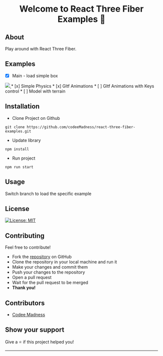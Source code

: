 <h1 align="center">Welcome to React Three Fiber Examples 👋</h1>  

## About
Play around with React Three Fiber.

## Examples
* [x] Main - load simple box
<a href="https://codesandbox.io/s/rrppl0y8l4">
    <img src="/docs/basic-app.gif" />
</a>
* [x] Simple Physics
* [x] Gltf Animations
* [ ] Gltf Animations with Keys control
* [ ] Model with terrain

## Installation
* Clone Project on Github
```
git clone https://github.com/codeeMadness/react-three-fiber-examples.git
```
* Update library
```
npm install
```
* Run project
```
npm run start
```

## Usage
Switch branch to load the specific example

## License
<a href="/LICENSE"><img alt="License: MIT" src="https://img.shields.io/badge/License-MIT-yellow.svg" /></a>

## Contributing
Feel free to contribute!
- Fork the [repository](https://github.com/codeeMadness/react-three-fiber-examples) on GitHub
- Clone the repository in your local machine and run it
- Make your changes and commit them
- Push your changes to the repository
- Open a pull request
- Wait for the pull request to be merged
- **Thank you!** 

## Contributors
* [Codee Madness](https://github.com/codeeMadness)

## Show your support

Give a ⭐️ if this project helped you!

***